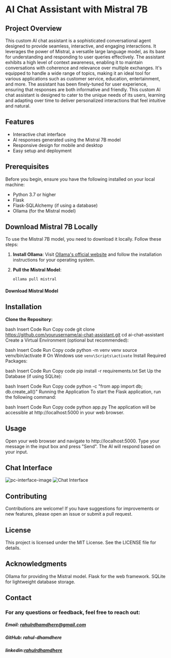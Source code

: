 # AI Chat Assistant with Mistral 7B



## Project Overview

 This custom AI chat assistant is a sophisticated conversational agent designed to provide seamless, interactive, and engaging interactions. It leverages the power of Mistral, a versatile large language model, as its base for understanding and responding to user queries effectively. The assistant exhibits a high level of context awareness, enabling it to maintain conversations with coherence and relevance over multiple exchanges. It's equipped to handle a wide range of topics, making it an ideal tool for various applications such as customer service, education, entertainment, and more. The assistant has been finely-tuned for user experience, ensuring that responses are both informative and friendly. This custom AI chat assistant is designed to cater to the unique needs of its users, learning and adapting over time to deliver personalized interactions that feel intuitive and natural.

## Features

- Interactive chat interface
- AI responses generated using the Mistral 7B model
- Responsive design for mobile and desktop
- Easy setup and deployment

## Prerequisites

Before you begin, ensure you have the following installed on your local machine:

- Python 3.7 or higher
- Flask
- Flask-SQLAlchemy (if using a database)
- Ollama (for the Mistral model)

## Download Mistral 7B Locally

To use the Mistral 7B model, you need to download it locally. Follow these steps:

1. **Install Ollama**: Visit [Ollama's official website](https://ollama.ai/) and follow the installation instructions for your operating system.

2. **Pull the Mistral Model**:
   ```bash
   ollama pull mistral
#### Download Mistral Model

## Installation
**Clone the Repository:**

bash
Insert Code
Run
Copy code
git clone https://github.com/yourusername/ai-chat-assistant.git
cd ai-chat-assistant
Create a Virtual Environment (optional but recommended):

bash
Insert Code
Run
Copy code
python -m venv venv
source venv/bin/activate  # On Windows use `venv\Scripts\activate`
Install Required Packages:

bash
Insert Code
Run
Copy code
pip install -r requirements.txt
Set Up the Database (if using SQLite):

bash
Insert Code
Run
Copy code
python -c "from app import db; db.create_all()"
Running the Application
To start the Flask application, run the following command:

bash
Insert Code
Run
Copy code
python app.py
The application will be accessible at http://localhost:5000 in your web browser.

## Usage
Open your web browser and navigate to http://localhost:5000.
Type your message in the input box and press "Send".
The AI will respond based on your input.
## Chat Interface
![pc-interface-image](/images/pcview.png)
![Chat Interface](/images/mobileview.png)
## Contributing
Contributions are welcome! If you have suggestions for improvements or new features, please open an issue or submit a pull request.

## License
This project is licensed under the MIT License. See the LICENSE file for details.

## Acknowledgments
Ollama for providing the Mistral model.
Flask for the web framework.
SQLite for lightweight database storage.

## Contact
### For any questions or feedback, feel free to reach out:

##### Email: rahulrdhamdhere@gmail.com
##### GitHub: rahul-dhamdhere
##### linkedin:[rahulrdhamdhere](https://www.linkedin.com/in/rahulrdhamdhere/)